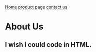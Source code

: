 [Home](./idex.md)
[product page](./product.md)
[contact us](./contact.md)

# About Us

## I wish i could code in HTML.
